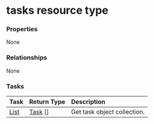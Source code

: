 # tasks resource type



### Properties
None

### Relationships
None


### Tasks

| Task		   | Return Type	|Description|
|:---------------|:--------|:----------|
|[List](../api/task_list.md) | [Task](task.md) [] |Get task object collection. |

<!-- uuid: d64a3c19-73a1-4299-aee3-96de041fd295
2015-10-09 18:28:48 UTC -->
